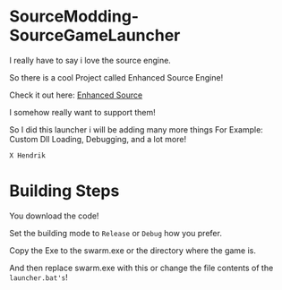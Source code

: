 # SourceModding-SourceGameLauncher 

I really have to say i love the source engine.

So there is a cool Project called Enhanced Source Engine!

Check it out here:
[Enhanced Source](https://github.com/Enhanced-Source-Project/Enhanced-Source)

I somehow really want to support them!

So I did this launcher i will be adding many more things
For Example: Custom Dll Loading, Debugging, and a lot more!

`X Hendrik`

# Building Steps
You download the code!

Set the building mode to `Release` or `Debug` how you prefer.

Copy the Exe to the swarm.exe or the directory where the game is.

And then replace swarm.exe with this or change the file contents of the `launcher.bat's`!